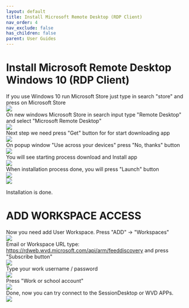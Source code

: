 ```yaml
---
layout: default
title: Install Microsoft Remote Desktop (RDP Client)
nav_order: 4
nav_exclude: false
has_children: false
parent: User Guides
---
```


# Install Microsoft Remote Desktop Windows 10 (RDP Client)
If you use Windows 10 run Microsoft Store just type in search "store" and press on Microsoft Store  
![](images/step_01.png)     
On new windows Microsoft Store in search input type "Remote Desktop" and select "Microsoft Remote Desktop"  
![](images/step_02.png)    
Next step we need press "Get" button for for start downloading app   
![](images/step_03.png)   
On popup window "Use across your devices" press "No, thanks" button  
![](images/step_04.png)  
You will see starting process download and Install app  
![](images/step_05.png)  
When installation process done, you will press "Launch" button  
![](images/step_06.png)  
![](images/step_07.png)     
  
Installation is done.  


# ADD WORKSPACE ACCESS 
Now you need add User Workspace. Press "ADD" -> "Workspaces"  
![](images/step_08.png)  
Email or Workspace URL type: https://rdweb.wvd.microsoft.com/api/arm/feeddiscovery  and press "Subscribe button"  
![](images/step_09.png)    
Type your work username / password  
![](images/step_10.png)   
Press "Work or school account"    
![](images/step_11.png)  
Done, now you can try connect to the SessionDesktop or WVD APPs.  
![](images/step_12.png)   

